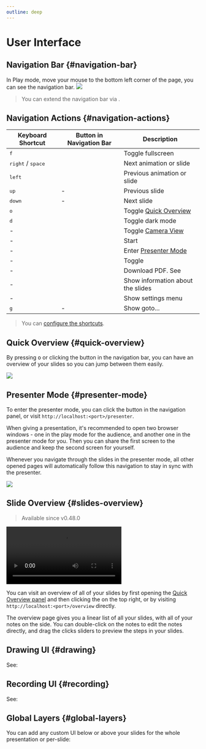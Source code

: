 ```yaml
---
outline: deep
---
```


# User Interface

## Navigation Bar {#navigation-bar}

In Play mode, move your mouse to the bottom left corner of the page, you can see the navigation bar.
![](/screenshots/navbar.png)

> You can extend the navigation bar via <LinkInline link="feature/global-layers" />.

## Navigation Actions {#navigation-actions}

| Keyboard Shortcut                   | Button in Navigation Bar                                                              | Description                                                    |
| ----------------------------------- | ------------------------------------------------------------------------------------- | -------------------------------------------------------------- |
| <kbd>f</kbd>                        | <carbon-maximize class="inline-icon-btn"/> <carbon-minimize class="inline-icon-btn"/> | Toggle fullscreen                                              |
| <kbd>right</kbd> / <kbd>space</kbd> | <carbon-arrow-right class="inline-icon-btn"/>                                         | Next animation or slide                                        |
| <kbd>left</kbd>                     | <carbon-arrow-left class="inline-icon-btn"/>                                          | Previous animation or slide                                    |
| <kbd>up</kbd>                       | -                                                                                     | Previous slide                                                 |
| <kbd>down</kbd>                     | -                                                                                     | Next slide                                                     |
| <kbd>o</kbd>                        | <carbon-apps class="inline-icon-btn"/>                                                | Toggle [Quick Overview](#quick-overview)                       |
| <kbd>d</kbd>                        | <carbon-sun class="inline-icon-btn"/> <carbon-moon class="inline-icon-btn"/>          | Toggle dark mode                                               |
| -                                   | <carbon-user-avatar class="inline-icon-btn"/>                                         | Toggle [Camera View](../features/recording#camera-view)        |
| -                                   | <carbon-video class="inline-icon-btn"/>                                               | Start <LinkInline link="feature/recording" />                  |
| -                                   | <carbon-user-speaker class="inline-icon-btn"/>                                        | Enter [Presenter Mode](../guide/ui#presenter-mode)             |
| -                                   | <carbon-edit class="inline-icon-btn"/>                                                | Toggle <LinkInline link="feature/side-editor" />               |
| -                                   | <carbon-download class="inline-icon-btn"/>                                            | Download PDF. See <LinkInline link="feature/build-with-pdf" /> |
| -                                   | <carbon-information class="inline-icon-btn"/>                                         | Show information about the slides                              |
| -                                   | <carbon-settings-adjust class="inline-icon-btn"/>                                     | Show settings menu                                             |
| <kbd>g</kbd>                        | -                                                                                     | Show goto...                                                   |

> You can [configure the shortcuts](../custom/config-shortcuts).

## Quick Overview {#quick-overview}

By pressing <kbd>o</kbd> or clicking the <carbon-apps class="inline-icon-btn"/> button in the navigation bar, you can have an overview of your slides so you can jump between them easily.

![](/screenshots/slides-overview.png)

## Presenter Mode {#presenter-mode}

To enter the presenter mode, you can click the <carbon-user-speaker class="inline-icon-btn"/> button in the navigation panel, or visit `http://localhost:<port>/presenter`.

When giving a presentation, it's recommended to open two browser windows - one in the play mode for the audience, and another one in the presenter mode for you. Then you can share the first screen to the audience and keep the second screen for yourself.

Whenever you navigate through the slides in the presenter mode, all other opened pages will automatically follow this navigation to stay in sync with the presenter.

![](/screenshots/presenter-mode.png)

## Slide Overview {#slides-overview}

> Available since v0.48.0

<video src="https://github.com/slidevjs/slidev/assets/11247099/01bbf5b3-f916-4646-9ea4-cf269c0567cb"
controls rounded shadow></video>

You can visit an overview of all of your slides by first opening the [Quick Overview panel](#quick-overview) and then clicking the <carbon-list-boxes class="inline-icon-btn"/> on the top right, or by visiting `http://localhost:<port>/overview` directly.

The overview page gives you a linear list of all your slides, with all of your notes on the side. You can double-click on the notes to edit the notes directly, and drag the clicks sliders to preview the steps in your slides.

## Drawing UI {#drawing}

See:

<LinkCard link="feature/drawing" />

## Recording UI {#recording}

See:

<LinkCard link="feature/recording"/>

## Global Layers {#global-layers}

You can add any custom UI below or above your slides for the whole presentation or per-slide:

<LinkCard link="feature/global-layers" />
